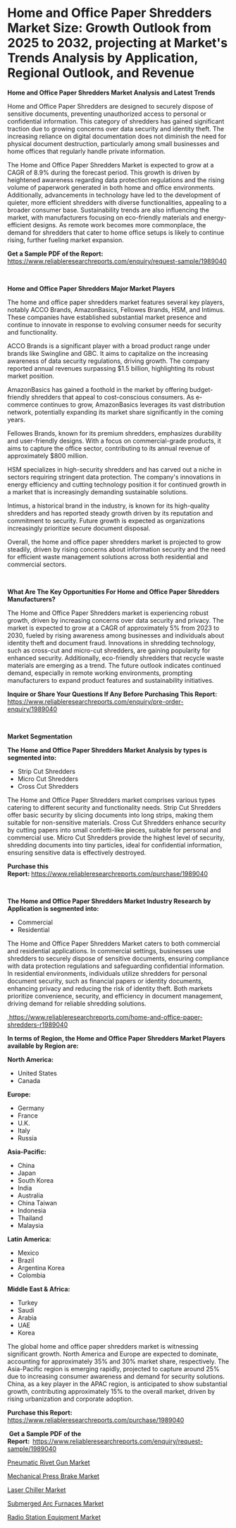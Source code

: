 <p><h1>Home and Office Paper Shredders Market Size: Growth Outlook from 2025 to 2032, projecting at Market's Trends Analysis by Application, Regional Outlook, and Revenue</h1></p><p><strong>Home and Office Paper Shredders Market Analysis and Latest Trends</strong></p>
<p><p>Home and Office Paper Shredders are designed to securely dispose of sensitive documents, preventing unauthorized access to personal or confidential information. This category of shredders has gained significant traction due to growing concerns over data security and identity theft. The increasing reliance on digital documentation does not diminish the need for physical document destruction, particularly among small businesses and home offices that regularly handle private information.</p><p>The Home and Office Paper Shredders Market is expected to grow at a CAGR of 8.9% during the forecast period. This growth is driven by heightened awareness regarding data protection regulations and the rising volume of paperwork generated in both home and office environments. Additionally, advancements in technology have led to the development of quieter, more efficient shredders with diverse functionalities, appealing to a broader consumer base. Sustainability trends are also influencing the market, with manufacturers focusing on eco-friendly materials and energy-efficient designs. As remote work becomes more commonplace, the demand for shredders that cater to home office setups is likely to continue rising, further fueling market expansion.</p></p>
<p><strong>Get a Sample PDF of the Report:&nbsp;</strong> <a href="https://www.reliableresearchreports.com/enquiry/request-sample/1989040?utm_campaign=7&utm_medium=2&utm_source=Github&utm_content=ia&utm_term=10042025&utm_id=home-and-office-paper-shredders">https://www.reliableresearchreports.com/enquiry/request-sample/1989040</a></p>
<p>&nbsp;</p>
<p><strong>Home and Office Paper Shredders Major Market Players</strong></p>
<p><p>The home and office paper shredders market features several key players, notably ACCO Brands, AmazonBasics, Fellowes Brands, HSM, and Intimus. These companies have established substantial market presence and continue to innovate in response to evolving consumer needs for security and functionality.</p><p>ACCO Brands is a significant player with a broad product range under brands like Swingline and GBC. It aims to capitalize on the increasing awareness of data security regulations, driving growth. The company reported annual revenues surpassing $1.5 billion, highlighting its robust market position.</p><p>AmazonBasics has gained a foothold in the market by offering budget-friendly shredders that appeal to cost-conscious consumers. As e-commerce continues to grow, AmazonBasics leverages its vast distribution network, potentially expanding its market share significantly in the coming years.</p><p>Fellowes Brands, known for its premium shredders, emphasizes durability and user-friendly designs. With a focus on commercial-grade products, it aims to capture the office sector, contributing to its annual revenue of approximately $800 million.</p><p>HSM specializes in high-security shredders and has carved out a niche in sectors requiring stringent data protection. The company's innovations in energy efficiency and cutting technology position it for continued growth in a market that is increasingly demanding sustainable solutions.</p><p>Intimus, a historical brand in the industry, is known for its high-quality shredders and has reported steady growth driven by its reputation and commitment to security. Future growth is expected as organizations increasingly prioritize secure document disposal.</p><p>Overall, the home and office paper shredders market is projected to grow steadily, driven by rising concerns about information security and the need for efficient waste management solutions across both residential and commercial sectors.</p></p>
<p>&nbsp;</p>
<p><strong>What Are The Key Opportunities For Home and Office Paper Shredders Manufacturers?</strong></p>
<p><p>The Home and Office Paper Shredders market is experiencing robust growth, driven by increasing concerns over data security and privacy. The market is expected to grow at a CAGR of approximately 5% from 2023 to 2030, fueled by rising awareness among businesses and individuals about identity theft and document fraud. Innovations in shredding technology, such as cross-cut and micro-cut shredders, are gaining popularity for enhanced security. Additionally, eco-friendly shredders that recycle waste materials are emerging as a trend. The future outlook indicates continued demand, especially in remote working environments, prompting manufacturers to expand product features and sustainability initiatives.</p></p>
<p><strong>Inquire or Share Your Questions If Any Before Purchasing This Report:</strong> <a href="https://www.reliableresearchreports.com/enquiry/pre-order-enquiry/1989040?utm_campaign=7&utm_medium=2&utm_source=Github&utm_content=ia&utm_term=10042025&utm_id=home-and-office-paper-shredders">https://www.reliableresearchreports.com/enquiry/pre-order-enquiry/1989040</a></p>
<p>&nbsp;</p>
<p><strong>Market Segmentation</strong></p>
<p><strong>The Home and Office Paper Shredders Market Analysis by types is segmented into:</strong></p>
<p><ul><li>Strip Cut Shredders</li><li>Micro Cut Shredders</li><li>Cross Cut Shredders</li></ul></p>
<p><p>The Home and Office Paper Shredders market comprises various types catering to different security and functionality needs. Strip Cut Shredders offer basic security by slicing documents into long strips, making them suitable for non-sensitive materials. Cross Cut Shredders enhance security by cutting papers into small confetti-like pieces, suitable for personal and commercial use. Micro Cut Shredders provide the highest level of security, shredding documents into tiny particles, ideal for confidential information, ensuring sensitive data is effectively destroyed.</p></p>
<p><strong>Purchase this Report:&nbsp;</strong><a href="https://www.reliableresearchreports.com/purchase/1989040?utm_campaign=7&utm_medium=2&utm_source=Github&utm_content=ia&utm_term=10042025&utm_id=home-and-office-paper-shredders">https://www.reliableresearchreports.com/purchase/1989040</a></p>
<p>&nbsp;</p>
<p><strong>The Home and Office Paper Shredders Market Industry Research by Application is segmented into:</strong></p>
<p><ul><li>Commercial</li><li>Residential</li></ul></p>
<p><p>The Home and Office Paper Shredders Market caters to both commercial and residential applications. In commercial settings, businesses use shredders to securely dispose of sensitive documents, ensuring compliance with data protection regulations and safeguarding confidential information. In residential environments, individuals utilize shredders for personal document security, such as financial papers or identity documents, enhancing privacy and reducing the risk of identity theft. Both markets prioritize convenience, security, and efficiency in document management, driving demand for reliable shredding solutions.</p></p>
<p><a href="https://www.reliableresearchreports.com/home-and-office-paper-shredders-r1989040?utm_campaign=7&utm_medium=2&utm_source=Github&utm_content=ia&utm_term=10042025&utm_id=home-and-office-paper-shredders">&nbsp;https://www.reliableresearchreports.com/home-and-office-paper-shredders-r1989040</a></p>
<p><strong>In terms of Region, the Home and Office Paper Shredders Market Players available by Region are:</strong></p>
<p>
    <p> <strong> North America: </strong>
        <ul>
            <li>United States</li>
            <li>Canada</li>
        </ul>
        </p> 
    <p> <strong> Europe: </strong>
        <ul>
            <li>Germany</li>
            <li>France</li>
            <li>U.K.</li>
            <li>Italy</li>
            <li>Russia</li>
        </ul>
        </p> 
    <p> <strong> Asia-Pacific: </strong>
        <ul>
            <li>China</li>
            <li>Japan</li>
            <li>South Korea</li>
            <li>India</li>
            <li>Australia</li>
            <li>China Taiwan</li>
            <li>Indonesia</li>
            <li>Thailand</li>
            <li>Malaysia</li>
        </ul>
        </p> 
    <p> <strong> Latin America: </strong>
        <ul>
            <li>Mexico</li>
            <li>Brazil</li>
            <li>Argentina Korea</li>
            <li>Colombia</li>
        </ul>
        </p> 
    <p> <strong> Middle East & Africa: </strong>
        <ul>
            <li>Turkey</li>
            <li>Saudi</li>
            <li>Arabia</li>
            <li>UAE</li>
            <li>Korea</li>
        </ul>
    </p>
    </p>
<p><p>The global home and office paper shredders market is witnessing significant growth. North America and Europe are expected to dominate, accounting for approximately 35% and 30% market share, respectively. The Asia-Pacific region is emerging rapidly, projected to capture around 25% due to increasing consumer awareness and demand for security solutions. China, as a key player in the APAC region, is anticipated to show substantial growth, contributing approximately 15% to the overall market, driven by rising urbanization and corporate adoption.</p></p>
<p><strong>Purchase this Report: </strong><a href="https://www.reliableresearchreports.com/purchase/1989040?utm_campaign=7&utm_medium=2&utm_source=Github&utm_content=ia&utm_term=10042025&utm_id=home-and-office-paper-shredders">https://www.reliableresearchreports.com/purchase/1989040</a></p>
<p>&nbsp;<strong>Get a Sample PDF of the Report:&nbsp;&nbsp;</strong><a href="https://www.reliableresearchreports.com/enquiry/request-sample/1989040?utm_campaign=7&utm_medium=2&utm_source=Github&utm_content=ia&utm_term=10042025&utm_id=home-and-office-paper-shredders">https://www.reliableresearchreports.com/enquiry/request-sample/1989040</a></p>
<p><strong></strong></p>
<p><p><a href="https://github.com/payareganiou/Market-Research-Report-List-1/blob/main/pneumatic-rivet-gun-market.md?utm_campaign=7&utm_medium=2&utm_source=Github&utm_content=ia&utm_term=10042025&utm_id=home-and-office-paper-shredders">Pneumatic Rivet Gun Market</a></p><p><a href="https://github.com/lontohhikma/Market-Research-Report-List-1/blob/main/mechanical-press-brake-market.md?utm_campaign=7&utm_medium=2&utm_source=Github&utm_content=ia&utm_term=10042025&utm_id=home-and-office-paper-shredders">Mechanical Press Brake Market</a></p><p><a href="https://github.com/clemmheisefy/Market-Research-Report-List-1/blob/main/laser-chiller-market.md?utm_campaign=7&utm_medium=2&utm_source=Github&utm_content=ia&utm_term=10042025&utm_id=home-and-office-paper-shredders">Laser Chiller Market</a></p><p><a href="https://github.com/laverkyllozc/Market-Research-Report-List-1/blob/main/submerged-arc-furnaces-market.md?utm_campaign=7&utm_medium=2&utm_source=Github&utm_content=ia&utm_term=10042025&utm_id=home-and-office-paper-shredders">Submerged Arc Furnaces Market</a></p><p><a href="https://github.com/steegeneat/Market-Research-Report-List-1/blob/main/radio-station-equipment-market.md?utm_campaign=7&utm_medium=2&utm_source=Github&utm_content=ia&utm_term=10042025&utm_id=home-and-office-paper-shredders">Radio Station Equipment Market</a></p></p>
